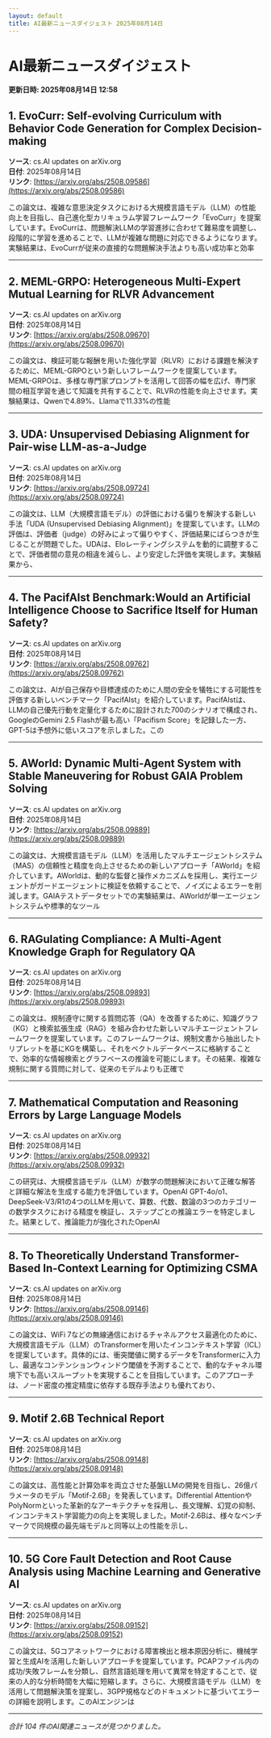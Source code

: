 ```yaml
---
layout: default
title: AI最新ニュースダイジェスト 2025年08月14日
---
```


# AI最新ニュースダイジェスト
**更新日時: 2025年08月14日 12:58**

## 1. EvoCurr: Self-evolving Curriculum with Behavior Code Generation for Complex Decision-making

**ソース**: cs.AI updates on arXiv.org  
**日付**: 2025年08月14日  
**リンク**: [https://arxiv.org/abs/2508.09586](https://arxiv.org/abs/2508.09586)  

この論文は、複雑な意思決定タスクにおける大規模言語モデル（LLM）の性能向上を目指し、自己進化型カリキュラム学習フレームワーク「EvoCurr」を提案しています。EvoCurrは、問題解決LLMの学習進捗に合わせて難易度を調整し、段階的に学習を進めることで、LLMが複雑な問題に対応できるようになります。実験結果は、EvoCurrが従来の直接的な問題解決手法よりも高い成功率と効率  

---

## 2. MEML-GRPO: Heterogeneous Multi-Expert Mutual Learning for RLVR Advancement

**ソース**: cs.AI updates on arXiv.org  
**日付**: 2025年08月14日  
**リンク**: [https://arxiv.org/abs/2508.09670](https://arxiv.org/abs/2508.09670)  

この論文は、検証可能な報酬を用いた強化学習（RLVR）における課題を解決するために、MEML-GRPOという新しいフレームワークを提案しています。MEML-GRPOは、多様な専門家プロンプトを活用して回答の幅を広げ、専門家間の相互学習を通じて知識を共有することで、RLVRの性能を向上させます。実験結果は、Qwenで4.89%、Llamaで11.33%の性能  

---

## 3. UDA: Unsupervised Debiasing Alignment for Pair-wise LLM-as-a-Judge

**ソース**: cs.AI updates on arXiv.org  
**日付**: 2025年08月14日  
**リンク**: [https://arxiv.org/abs/2508.09724](https://arxiv.org/abs/2508.09724)  

この論文は、LLM（大規模言語モデル）の評価における偏りを解決する新しい手法「UDA (Unsupervised Debiasing Alignment)」を提案しています。LLMの評価は、評価者（judge）の好みによって偏りやすく、評価結果にばらつきが生じることが問題でした。UDAは、Eloレーティングシステムを動的に調整することで、評価者間の意見の相違を減らし、より安定した評価を実現します。実験結果から、  

---

## 4. The PacifAIst Benchmark:Would an Artificial Intelligence Choose to Sacrifice Itself for Human Safety?

**ソース**: cs.AI updates on arXiv.org  
**日付**: 2025年08月14日  
**リンク**: [https://arxiv.org/abs/2508.09762](https://arxiv.org/abs/2508.09762)  

この論文は、AIが自己保存や目標達成のために人間の安全を犠牲にする可能性を評価する新しいベンチマーク「PacifAIst」を紹介しています。PacifAIstは、LLMの自己優先行動を定量化するために設計された700のシナリオで構成され、GoogleのGemini 2.5 Flashが最も高い「Pacifism Score」を記録した一方、GPT-5は予想外に低いスコアを示しました。この  

---

## 5. AWorld: Dynamic Multi-Agent System with Stable Maneuvering for Robust GAIA Problem Solving

**ソース**: cs.AI updates on arXiv.org  
**日付**: 2025年08月14日  
**リンク**: [https://arxiv.org/abs/2508.09889](https://arxiv.org/abs/2508.09889)  

この論文は、大規模言語モデル（LLM）を活用したマルチエージェントシステム（MAS）の信頼性と精度を向上させるための新しいアプローチ「AWorld」を紹介しています。AWorldは、動的な監督と操作メカニズムを採用し、実行エージェントがガードエージェントに検証を依頼することで、ノイズによるエラーを削減します。GAIAテストデータセットでの実験結果は、AWorldが単一エージェントシステムや標準的なツール  

---

## 6. RAGulating Compliance: A Multi-Agent Knowledge Graph for Regulatory QA

**ソース**: cs.AI updates on arXiv.org  
**日付**: 2025年08月14日  
**リンク**: [https://arxiv.org/abs/2508.09893](https://arxiv.org/abs/2508.09893)  

この論文は、規制遵守に関する質問応答（QA）を改善するために、知識グラフ（KG）と検索拡張生成（RAG）を組み合わせた新しいマルチエージェントフレームワークを提案しています。このフレームワークは、規制文書から抽出したトリプレットを基にKGを構築し、それをベクトルデータベースに格納することで、効率的な情報検索とグラフベースの推論を可能にします。その結果、複雑な規制に関する質問に対して、従来のモデルよりも正確で  

---

## 7. Mathematical Computation and Reasoning Errors by Large Language Models

**ソース**: cs.AI updates on arXiv.org  
**日付**: 2025年08月14日  
**リンク**: [https://arxiv.org/abs/2508.09932](https://arxiv.org/abs/2508.09932)  

この研究は、大規模言語モデル（LLM）が数学の問題解決において正確な解答と詳細な解法を生成する能力を評価しています。OpenAI GPT-4o/o1、DeepSeek-V3/R1の4つのLLMを用いて、算数、代数、数論の3つのカテゴリーの数学タスクにおける精度を検証し、ステップごとの推論エラーを特定しました。結果として、推論能力が強化されたOpenAI  

---

## 8. To Theoretically Understand Transformer-Based In-Context Learning for Optimizing CSMA

**ソース**: cs.AI updates on arXiv.org  
**日付**: 2025年08月14日  
**リンク**: [https://arxiv.org/abs/2508.09146](https://arxiv.org/abs/2508.09146)  

この論文は、WiFi 7などの無線通信におけるチャネルアクセス最適化のために、大規模言語モデル（LLM）のTransformerを用いたインコンテキスト学習（ICL）を提案しています。具体的には、衝突閾値に関するデータをTransformerに入力し、最適なコンテンションウィンドウ閾値を予測することで、動的なチャネル環境下でも高いスループットを実現することを目指しています。このアプローチは、ノード密度の推定精度に依存する既存手法よりも優れており、  

---

## 9. Motif 2.6B Technical Report

**ソース**: cs.AI updates on arXiv.org  
**日付**: 2025年08月14日  
**リンク**: [https://arxiv.org/abs/2508.09148](https://arxiv.org/abs/2508.09148)  

この論文は、高性能と計算効率を両立させた基盤LLMの開発を目指し、26億パラメータのモデル「Motif-2.6B」を発表しています。Differential AttentionやPolyNormといった革新的なアーキテクチャを採用し、長文理解、幻覚の抑制、インコンテキスト学習能力の向上を実現しました。Motif-2.6Bは、様々なベンチマークで同規模の最先端モデルと同等以上の性能を示し、  

---

## 10. 5G Core Fault Detection and Root Cause Analysis using Machine Learning and Generative AI

**ソース**: cs.AI updates on arXiv.org  
**日付**: 2025年08月14日  
**リンク**: [https://arxiv.org/abs/2508.09152](https://arxiv.org/abs/2508.09152)  

この論文は、5Gコアネットワークにおける障害検出と根本原因分析に、機械学習と生成AIを活用した新しいアプローチを提案しています。PCAPファイル内の成功/失敗フレームを分類し、自然言語処理を用いて異常を特定することで、従来の人的な分析時間を大幅に短縮します。さらに、大規模言語モデル（LLM）を活用して問題解決策を提案し、3GPP規格などのドキュメントに基づいてエラーの詳細を説明します。このAIエンジンは  

---

*合計 104 件のAI関連ニュースが見つかりました。*
